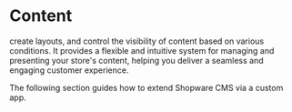 # Content

create layouts, and control the visibility of content based on various conditions. It provides a flexible and intuitive system for managing and presenting your store's content, helping you deliver a seamless and engaging customer experience.

The following section guides how to extend Shopware CMS via a custom app.
